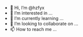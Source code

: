 - 👋 Hi, I’m @hzfyx
- 👀 I’m interested in ...
- 🌱 I’m currently learning ...
- 💞️ I’m looking to collaborate on ...
- 📫 How to reach me ...

<!---
hzfyx/hzfyx is a ✨ special ✨ repository because its `README.md` (this file) appears on your GitHub profile.
You can click the Preview link to take a look at your changes.
--->
